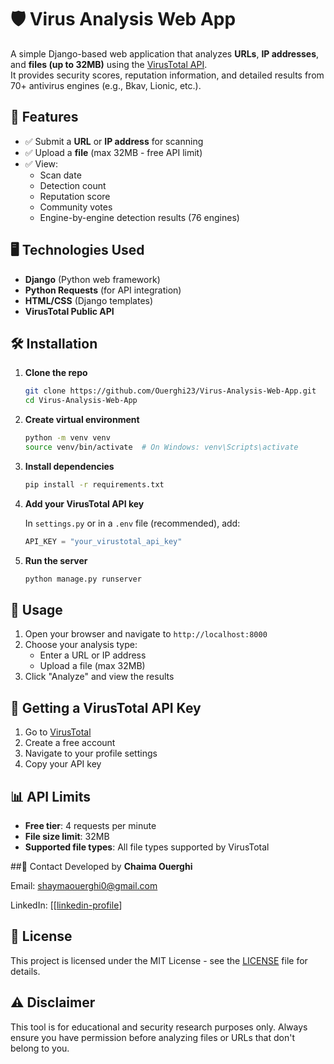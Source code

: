 # 🛡️ Virus Analysis Web App

A simple Django-based web application that analyzes **URLs**, **IP addresses**, and **files (up to 32MB)** using the [VirusTotal API](https://www.virustotal.com/).  
It provides security scores, reputation information, and detailed results from 70+ antivirus engines (e.g., Bkav, Lionic, etc.).

## 🚀 Features

- ✅ Submit a **URL** or **IP address** for scanning  
- ✅ Upload a **file** (max 32MB - free API limit)  
- ✅ View:  
  - Scan date  
  - Detection count  
  - Reputation score  
  - Community votes  
  - Engine-by-engine detection results (76 engines)

## 🖥️ Technologies Used

- **Django** (Python web framework)  
- **Python Requests** (for API integration)  
- **HTML/CSS** (Django templates)  
- **VirusTotal Public API**

## 🛠️ Installation

1. **Clone the repo**
   ```bash
   git clone https://github.com/Ouerghi23/Virus-Analysis-Web-App.git
   cd Virus-Analysis-Web-App
   ```

2. **Create virtual environment**
   ```bash
   python -m venv venv
   source venv/bin/activate  # On Windows: venv\Scripts\activate
   ```

3. **Install dependencies**
   ```bash
   pip install -r requirements.txt
   ```

4. **Add your VirusTotal API key**
   
   In `settings.py` or in a `.env` file (recommended), add:
   ```python
   API_KEY = "your_virustotal_api_key"
   ```

5. **Run the server**
   ```bash
   python manage.py runserver
   ```

## 📝 Usage

1. Open your browser and navigate to `http://localhost:8000`
2. Choose your analysis type:
   - Enter a URL or IP address
   - Upload a file (max 32MB)
3. Click "Analyze" and view the results

## 🔑 Getting a VirusTotal API Key

1. Go to [VirusTotal](https://www.virustotal.com/)
2. Create a free account
3. Navigate to your profile settings
4. Copy your API key

## 📊 API Limits

- **Free tier**: 4 requests per minute
- **File size limit**: 32MB
- **Supported file types**: All file types supported by VirusTotal
  
##🤝 Contact
Developed by **Chaima Ouerghi**

Email: shaymaouerghi0@gmail.com

LinkedIn: [[[linkedin-profile](https://www.linkedin.com/in/ouerghi-cha%C3%AFma-ab24b9252/)]


## 📄 License

This project is licensed under the MIT License - see the [LICENSE](LICENSE) file for details.

## ⚠️ Disclaimer

This tool is for educational and security research purposes only. Always ensure you have permission before analyzing files or URLs that don't belong to you.
